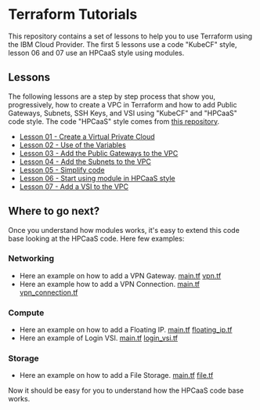# Terraform Tutorials

This repository contains a set of lessons to help you to use Terraform using the IBM Cloud Provider. The first 5 lessons use a code "KubeCF" style, lesson 06 and 07 use an HPCaaS style using modules.

## Lessons

The following lessons are a step by step process that show you, progressively, how to create a VPC in Terraform and how to add Public Gateways, Subnets, SSH Keys, and VSI using "KubeCF" and "HPCaaS" code style.
The code "HPCaaS" style comes from [this repository](https://github.com/terraform-ibm-modules/terraform-ibm-vpc).

* [Lesson 01 - Create a Virtual Private Cloud](lesson-01/README.md)
* [Lesson 02 - Use of the Variables](lesson-02/README.md)
* [Lesson 03 - Add the Public Gateways to the VPC](lesson-03/README.md)
* [Lesson 04 - Add the Subnets to the VPC](lesson-04/README.md)
* [Lesson 05 - Simplify code](lesson-05/README.md)
* [Lesson 06 - Start using module in HPCaaS style](lesson-06/README.md)
* [Lesson 07 - Add a VSI to the VPC](lesson-07/README.md)

## Where to go next?

Once you understand how modules works, it's easy to extend this code base looking at the HPCaaS code. Here few examples:

### Networking

* Here an example on how to add a VPN Gateway. [main.tf](https://github.ibm.com/workload-eng-services/HPCaaS/blob/f91ed34214f01e51c2ce3da5b7c6e7538f4da93e/main.tf#L373-L380) [vpn.tf](https://github.ibm.com/workload-eng-services/HPCaaS/blob/develop/resources/network/vpn/vpn.tf)
* Here an example how to add a VPN Connection. [main.tf](https://github.ibm.com/workload-eng-services/HPCaaS/blob/f91ed34214f01e51c2ce3da5b7c6e7538f4da93e/main.tf#L383-L393) [vpn_connection.tf](https://github.ibm.com/workload-eng-services/HPCaaS/blob/develop/resources/network/vpn_connection/vpn_connection.tf)

### Compute

* Here an example on how to add a Floating IP. [main.tf](https://github.ibm.com/workload-eng-services/HPCaaS/blob/f91ed34214f01e51c2ce3da5b7c6e7538f4da93e/main.tf#L274-L280) [floating_ip.tf](https://github.ibm.com/workload-eng-services/HPCaaS/blob/develop/resources/network/floating_ip/floating_ip.tf)
* Here an example of Login VSI. [main.tf](https://github.ibm.com/workload-eng-services/HPCaaS/blob/f91ed34214f01e51c2ce3da5b7c6e7538f4da93e/main.tf#L251-L272) [login_vsi.tf](https://github.ibm.com/workload-eng-services/HPCaaS/blob/develop/resources/compute/login_vsi/login_vsi.tf)

### Storage

* Here an example on how to add a File Storage. [main.tf](https://github.ibm.com/workload-eng-services/HPCaaS/blob/f91ed34214f01e51c2ce3da5b7c6e7538f4da93e/main.tf#L282-L290) [file.tf](https://github.ibm.com/workload-eng-services/HPCaaS/blob/develop/resources/storage/file/file.tf)

Now it should be easy for you to understand how the HPCaaS code base works.
